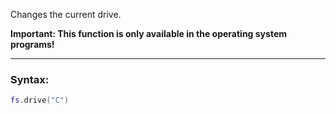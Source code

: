 Changes the current drive.

**Important: This function is only available in the operating system programs!**

---

### Syntax:
```lua
fs.drive("C")
```
